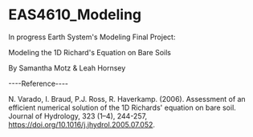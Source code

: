 # EAS4610_Modeling
In progress Earth System's Modeling Final Project:

Modeling the 1D Richard's Equation on Bare Soils

By Samantha Motz & Leah Hornsey

----Reference----

N. Varado, I. Braud, P.J. Ross, R. Haverkamp. (2006).
Assessment of an efficient numerical solution of the 1D Richards' equation on bare soil.
Journal of Hydrology, 323 (1–4), 244-257,
https://doi.org/10.1016/j.jhydrol.2005.07.052.
